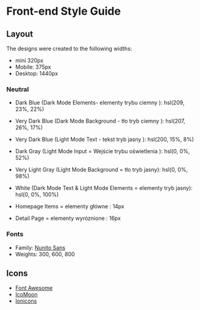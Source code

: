 # Front-end Style Guide

## Layout

The designs were created to the following widths:

- mini 320px
- Mobile: 375px
- Desktop: 1440px

### Neutral

- Dark Blue (Dark Mode Elements- elementy trybu ciemny ): hsl(209, 23%, 22%)
- Very Dark Blue (Dark Mode Background - tło tryb ciemny ): hsl(207, 26%, 17%)
- Very Dark Blue (Light Mode Text - tekst tryb jasny ): hsl(200, 15%, 8%)
- Dark Gray (Light Mode Input = Wejście trybu oświetlenia ): hsl(0, 0%, 52%)
- Very Light Gray (Light Mode Background = tło tryb jasny): hsl(0, 0%, 98%)
- White (Dark Mode Text & Light Mode Elements = elementy tryb jasny): hsl(0, 0%, 100%)

- Homepage Items = elementy główne : 14px
- Detail Page = elementy wyróznione : 16px

### Fonts

- Family: [Nunito Sans](https://fonts.google.com/specimen/Nunito+Sans)
- Weights: 300, 600, 800

## Icons

- [Font Awesome](https://fontawesome.com)
- [IcoMoon](https://icomoon.io)
- [Ionicons](https://ionicons.com)
